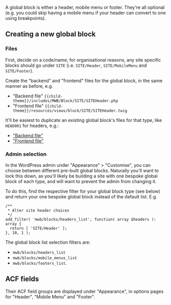 A global block is either a header, mobile menu or footer. They're all optional (e.g. you could skip having a mobile menu if your header can convert to one using breakpoints). 

## Creating a new global block

### Files
First, decide on a code/name, for organisational reasons, any site specific blocks should go under `SITE` (i.e. `SITE/Header`, `SITE/MobileMenu` and `SITE/Footer`). 

Create the "backend" and "frontend" files for the global block, in the same manner as before, e.g.
* "Backend file" `{{child-theme}}/includes/MWB/Block/SITE/SITEHeader.php`
* "Frontend file" `{{child-theme}}/resources/views/block/SITE/SITEHeader.twig`

It'll be easiest to duplicate an existing global block's files for that type, like `HEAD001` for headers, e.g.:
- ["Backend file"](https://gitlab.com/visix/wordpress/themes/mwb-modules-base/-/blob/master/includes/MWB/Block/HEAD/HEAD001.php)
- ["Frontend file"](https://gitlab.com/visix/wordpress/themes/mwb-modules-base/-/blob/master/resources/views/block/HEAD/HEAD001.twig)

### Admin selection
In the WordPress admin under "Appearance" > "Customise", you can choose between different pre-built global blocks. Naturally you'll want to lock this down, as you'll likely be building a site with one bespoke global block of each type, and will want to prevent the admin from changing it.

To do this, find the respective filter for your global block type (see below) and return your one bespoke global block instead of the default list. E.g.
```
/**
 * Alter site header choices
 */
add_filter( 'mwb/blocks/headers_list', function( array $headers ): array {
  return [ 'SITE/Header' ];
}, 10, 1 );
```

The global block list selection filters are:
- `mwb/blocks/headers_list` 
- `mwb/blocks/mobile_menus_list`
- `mwb/blocks/footers_list`.

## ACF fields

Their ACF field groups are displayed under "Appearance", in options pages for "Header", "Mobile Menu" and "Footer".